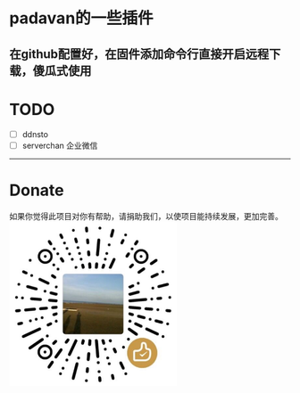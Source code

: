 # padavan的一些插件
在github配置好，在固件添加命令行直接开启远程下载，傻瓜式使用
-------
# TODO
* [ ] ddnsto
* [ ] serverchan 企业微信
---------
# Donate
如果你觉得此项目对你有帮助，请捐助我们，以使项目能持续发展，更加完善。
<img src="https://github.com/Twinzo1/padavan/blob/master/sundry/1.jpg" width = "300" alt="图片描述" align=center />
